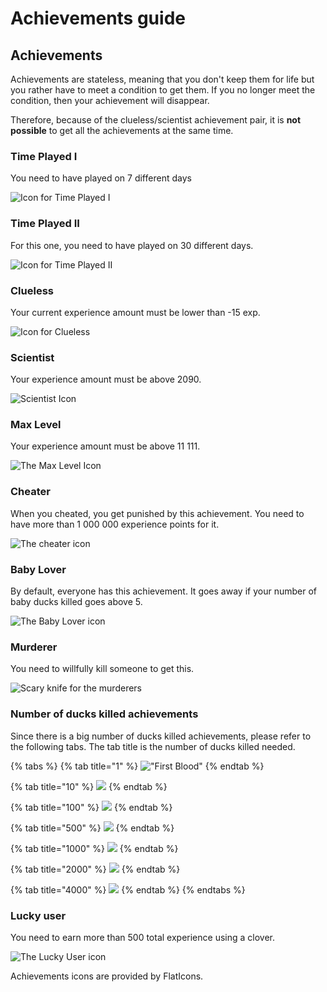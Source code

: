 # Achievements guide

## Achievements

Achievements are stateless, meaning that you don't keep them for life but you rather have to meet a condition to get them. If you no longer meet the condition, then your achievement will disappear.

Therefore, because of the clueless/scientist achievement pair, it is **not possible** to get all the achievements at the same time.

### Time Played I

You need to have played on 7 different days

![Icon for Time Played I](../.gitbook/assets/time_played_1.svg)

### Time Played II

For this one, you need to have played on 30 different days.

![Icon for Time Played II](../.gitbook/assets/time_played_2.svg)

### Clueless

Your current experience amount must be lower than -15 exp.

![Icon for Clueless](../.gitbook/assets/clueless.svg)

### Scientist

Your experience amount must be above 2090.

![Scientist Icon](../.gitbook/assets/scientist.svg)

### Max Level

Your experience amount must be above 11 111.

![The Max Level Icon](../.gitbook/assets/max_level.svg)

### Cheater

When you cheated, you get punished by this achievement. You need to have more than 1 000 000 experience points for it.

![The cheater icon](../.gitbook/assets/cheater.svg)

### Baby Lover

By default, everyone has this achievement. It goes away if your number of baby ducks killed goes above 5.

![The Baby Lover icon](../.gitbook/assets/baby_lover.svg)

### Murderer

You need to willfully kill someone to get this.

![Scary knife for the murderers](../.gitbook/assets/murderer.svg)

### Number of ducks killed achievements

Since there is a big number of ducks killed achievements, please refer to the following tabs. The tab title is the number of ducks killed needed.

{% tabs %} {% tab title="1" %} !["First Blood"](../.gitbook/assets/first_blood.svg) {% endtab %}

{% tab title="10" %} ![](../.gitbook/assets/ducks_killed_1.svg) {% endtab %}

{% tab title="100" %} ![](../.gitbook/assets/ducks_killed_2.svg) {% endtab %}

{% tab title="500" %} ![](../.gitbook/assets/ducks_killed_3.svg) {% endtab %}

{% tab title="1000" %} ![](../.gitbook/assets/ducks_killed_4.svg) {% endtab %}

{% tab title="2000" %} ![](../.gitbook/assets/ducks_killed_5%20%281%29.svg) {% endtab %}

{% tab title="4000" %} ![](../.gitbook/assets/ducks_killed_6.svg) {% endtab %} {% endtabs %}

### Lucky user

You need to earn more than 500 total experience using a clover.

![The Lucky User icon](../.gitbook/assets/lucky_user.svg)

Achievements icons are provided by FlatIcons.
